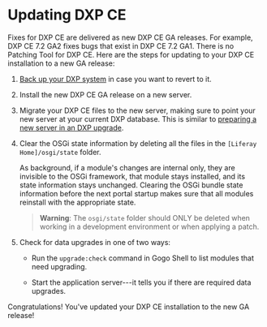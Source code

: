 # Updating DXP CE 

Fixes for DXP CE are delivered as new DXP CE GA releases. For example, DXP CE 7.2 GA2 fixes bugs that exist in DXP CE 7.2 GA1. There is no Patching Tool for DXP CE. Here are the steps for updating to your DXP CE installation to a new GA release:

1.  [Back up your DXP system](./02-backing-up.md) in case you want to revert to it. 

1.  Install the new DXP CE GA release on a new server. 

1.  Migrate your DXP CE files to the new server, making sure to point your new server at your current DXP database. This is similar to [preparing a new server in an DXP upgrade](https://help.liferay.com/hc/en-us/articles/360029031951-Preparing-a-New-Liferay-DXP-Server-for-Data-Upgrade). 

1.  Clear the OSGi state information by deleting all the files in the `[Liferay Home]/osgi/state` folder. 

    As background, if a module's changes are internal only, they are invisible to the OSGi framework, that module stays installed, and its state information stays unchanged. Clearing the OSGi bundle state information before the next portal startup makes sure that all modules reinstall with the appropriate state. 

    > **Warning**: The `osgi/state` folder should ONLY be deleted when working in a development environment or when applying a patch.

1.  Check for data upgrades in one of two ways: 

    -   Run the `upgrade:check` command in Gogo Shell to list modules that need upgrading. 

    -   Start the application server---it tells you if there are required data upgrades. 

Congratulations! You've updated your DXP CE installation to the new GA release!
